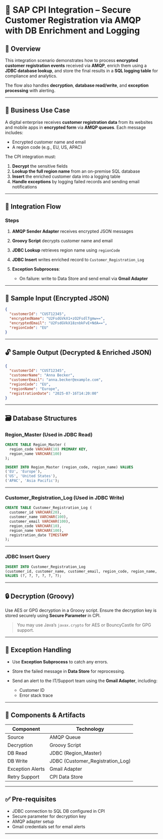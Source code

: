 
# 📘 SAP CPI Integration – Secure Customer Registration via AMQP with DB Enrichment and Logging

## 📌 Overview

This integration scenario demonstrates how to process **encrypted customer registration events** received via **AMQP**, enrich them using a **JDBC database lookup**, and store the final results in a **SQL logging table** for compliance and analytics.

The flow also handles **decryption**, **database read/write**, and **exception processing** with alerting.

---

## 🏢 Business Use Case

A digital enterprise receives **customer registration data** from its websites and mobile apps in **encrypted form** via **AMQP queues**. Each message includes:

* Encrypted customer name and email
* A region code (e.g., EU, US, APAC)

The CPI integration must:

1. **Decrypt** the sensitive fields
2. **Lookup the full region name** from an on-premise SQL database
3. **Insert** the enriched customer data into a logging table
4. **Handle exceptions** by logging failed records and sending email notifications

---

## 🔁 Integration Flow

### Steps

1. **AMQP Sender Adapter** receives encrypted JSON messages
2. **Groovy Script** decrypts customer name and email
3. **JDBC Lookup** retrieves region name using `regionCode`
4. **JDBC Insert** writes enriched record to `Customer_Registration_Log`
5. **Exception Subprocess**:

   * On failure: write to Data Store and send email via **Gmail Adapter**

---

## 🧾 Sample Input (Encrypted JSON)

```json
{
  "customerId": "CUST12345",
  "encryptedName": "U2FsdGVkX1+zO2FsdlTgmw==",
  "encryptedEmail": "U2FsdGVkX18znbkFvE+NdA==",
  "regionCode": "EU"
}
```

---

## 🔓 Sample Output (Decrypted & Enriched JSON)

```json
{
  "customerId": "CUST12345",
  "customerName": "Anna Becker",
  "customerEmail": "anna.becker@example.com",
  "regionCode": "EU",
  "regionName": "Europe",
  "registrationDate": "2025-07-16T14:20:00"
}
```

---

## 🗃️ Database Structures

### Region_Master (Used in JDBC Read)

```sql
CREATE TABLE Region_Master (
  region_code VARCHAR(10) PRIMARY KEY,
  region_name VARCHAR(100)
);

INSERT INTO Region_Master (region_code, region_name) VALUES
('EU', 'Europe'),
('US', 'United States'),
('APAC', 'Asia Pacific');
```

---

### Customer_Registration_Log (Used in JDBC Write)

```sql
CREATE TABLE Customer_Registration_Log (
  customer_id VARCHAR(20),
  customer_name VARCHAR(100),
  customer_email VARCHAR(100),
  region_code VARCHAR(10),
  region_name VARCHAR(100),
  registration_date TIMESTAMP
);
```

---

### JDBC Insert Query

```sql
INSERT INTO Customer_Registration_Log 
(customer_id, customer_name, customer_email, region_code, region_name, registration_date)
VALUES (?, ?, ?, ?, ?, ?);
```

---

## 🔒 Decryption (Groovy)

Use AES or GPG decryption in a Groovy script. Ensure the decryption key is stored securely using **Secure Parameter** in CPI.

> You may use Java’s `javax.crypto` for AES or BouncyCastle for GPG support.

---

## 📧 Exception Handling

* Use **Exception Subprocess** to catch any errors.
* Store the failed message in **Data Store** for reprocessing.
* Send an alert to the IT/Support team using the **Gmail Adapter**, including:

  * Customer ID
  * Error stack trace

---

## 🧩 Components & Artifacts

| Component        | Technology                       |
| ---------------- | -------------------------------- |
| Source           | AMQP Queue                       |
| Decryption       | Groovy Script                    |
| DB Read          | JDBC (Region_Master)             |
| DB Write         | JDBC (Customer_Registration_Log) |
| Exception Alerts | Gmail Adapter                    |
| Retry Support    | CPI Data Store                   |

---

## ✅ Pre-requisites

* JDBC connection to SQL DB configured in CPI
* Secure parameter for decryption key
* AMQP adapter setup
* Gmail credentials set for email alerts

---